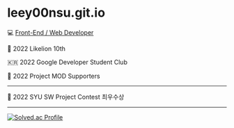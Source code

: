 # leey00nsu.git.io
💻 [Front-End / Web Developer](https://leey00nsu.github.io/)
 
🦁 2022 Likelion 10th

🇰🇷 2022 Google Developer Student Club

🍄 2022 Project MOD Supporters

------------------------------

🏅 2022 SYU SW Project Contest 최우수상

------------------------------

[![Solved.ac Profile](http://mazassumnida.wtf/api/v2/generate_badge?boj=leeyoonsu96)](https://solved.ac/leeyoonsu96/)
